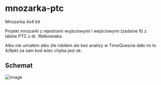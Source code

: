 # mnozarka-ptc
Mnozarka 4x4 bit

Projekt mnozarki z rejestrami wyjściowymi i wejściowymi (zadanie 6) z labów PTC u dr. Walkowiaka.

Albo nie umiałem albo żle robiłem ale bez analizy w TimeQuescie dało mi to 4/8pkt za sam kod wiec chyba jest ok.

## Schemat
![image](https://user-images.githubusercontent.com/70852683/215623134-e64548ca-916d-4d23-814d-ccd6f24ccc5d.png)
